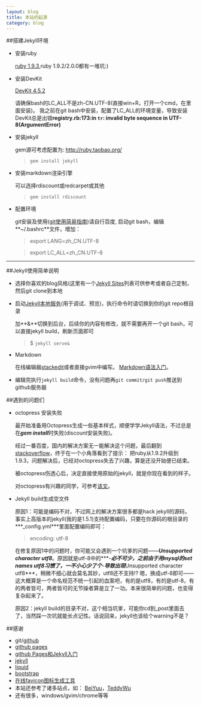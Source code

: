 ```yaml
---
layout: blog
title: 本站的起源
category: blog
---
```


##搭建Jekyll环境

- 安装ruby

  [ruby 1.9.3](http://dl.bintray.com/oneclick/rubyinstaller/rubyinstaller-1.9.3-p545.exe?direct),ruby 1.9.2/2.0.0都有一堆坑:)

- 安装DevKit

  [DevKit 4.5.2](https://github.com/downloads/oneclick/rubyinstaller/DevKit-tdm-32-4.5.2-20111229-1559-sfx.exe)

  请确保bash的LC_ALL不是zh-CN.UTF-8(直接win+R，打开一个cmd，在里面安装)。
  我之前在git bash中安装，配置了LC_ALL的环境变量，导致安装DevKit总是出错**registry.rb:173:in `tr`: invalid byte sequence in UTF-8(ArgumentError)**

- 安装jekyll

  gem源可考虑配置为: http://ruby.taobao.org/
  >`gem install jekyll`

- 安装markdown渲染引擎

  可以选择rdiscount或redcarpet或其他
  >`gem install rdiscount`

- 配置环境

  git安装及使用([git使用简易指南](http://www.bootcss.com/p/git-guide/))请自行百度, 启动git bash，编辑**~/.bashrc**文件，增加：
  > export LANG=zh_CN.UTF-8

  > export LC_ALL=zh_CN.UTF-8

----------
##Jekyll使用简单说明
- 选择你喜欢的blog风格(这里有一个[Jekyll Sites](https://github.com/jekyll/jekyll/wiki/Sites)列表可供参考或者自己定制，然后git clone到本地

- 启动[Jekyll本地服务](http://localhost:4000/)(用于调试、预览)，执行命令时请切换到你的git repo根目录

  加**&**切换到后台，后续你的内容有修改，就不需要再开一个git bash，可以直接jekyll build，刷新页面即可
  > $ `jekyll serve&`

- Markdown

  在线编辑器[stackedit](https://stackedit.io)或者直接gvim中编写。
  [Markdown语法入门](http://joinwee.com/lesson/10/)。

- 编辑完执行`jekyll build`命令，没有问题再`git commit/git push`推送到github服务器



##遇到的问题们
- octopress 安装失败

  最开始准备用Octopress生成一些基本样式，顺便学学Jekyll语法，不过总是在***gem install***时失败(discount安装失败)。
  
  经过一番百度，国内的解决方案无一能解决这个问题，最后翻到[stackoverflow](http://www.stackoverflow.com)，终于在一个小角落看到了提示： 把ruby从1.9.2升级到1.9.3，问题解决后，已经对octopress失去了兴趣，算是还没开始便已结束。
  
  被octopress伤透心后，决定直接使用原始的jekyll，就是你现在看到的样子。
  
  对octopress有兴趣的同学，可参考[该文](http://blog.163.com/fuhaocn@126/blog/static/366650802012115103842500/)。

- Jekyll build生成空文件

  原因1：可能是编码不对，不过网上的解决方案很多都是hack jekyll的源码，事实上高版本的jekyll(我的是1.5.1)支持配置编码，只要在你源码的根目录的***_config.yml***里面配置编码即可：
  
  > encoding: utf-8
  
  在修复原因1中的问题时，你可能又会遇到一个坑爹的问题——***Unsupported character utf8***。原因就是utf-8中的***-***必不可少，之前由于用mysql的set names utf8习惯了，一不小心少了个***-***导致出现***Unsupported character utf8***，稍微不细心就会莫名其妙，utf8还不支持!? 嗯，换成utf-8即可——这大概算是一个命名规范不统一引起的血案吧，有的是utf8，有的是utf-8，有的两者皆可，两者皆可的无节操者算是立了一功。本来很简单的问题，也变得复杂起来了。
  
  原因2：jekyll build的目录不对，这个相当坑爹，可能你cd到_post里面去了，当然踩一次坑就能长点记性。话说回来，jekyll也该给个warning不是？

##感谢
- git/[github](https://www.github.com)
- [github pages](https://pages.github.com)
- [github Pages和Jekyll入门](http://www.ruanyifeng.com/blog/2012/08/blogging_with_jekyll.html)
- [jekyll](http://jekyllrb.com/docs/quickstart/)
- [liquid](http://docs.shopify.com/themes/liquid-basics/output)
- [bootstrap](http://www.bootcss.com)
- [在线favicon图标生成工具](http://www.atool.org/ico.php)
- 本站还参考了诸多站点，如： [BeiYuu](http://beiyuu.com/)，[TeddyWu](http://teddywu.info/)
- 还有很多，windows/gvim/chrome等等

